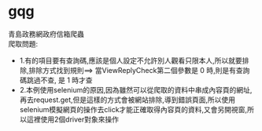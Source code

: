 # gqg
青島政務網政府信箱爬蟲<br/>
爬取問題:
<ul>
<li>1.有的項目要有查詢碼,應該是個人設定不允許別人觀看只限本人,所以就要排除,排除方式找到規則==><a target="_blank" title="心怡苑搭建临时房问题" onclick="ViewReplyCheck('{20190922-2359-1742-2727-FA163E60C32B}','0')" >
  當ViewReplyCheck第二個參數是 0 時,則是有查詢碼跳過不查, 是 1 時才查</li>
<li>2.本例使用selenium的原因,因為雖然可以從爬取的資料中串成內容頁的網址,再去request.get,但是這樣的方式會被網站排除,導到錯誤頁面,所以使用selenium模擬網頁的操作去click才能正確取得內容頁的資料,又會另開視窗,所以這裡使用2個driver對象來操作</li>
  </ul>
